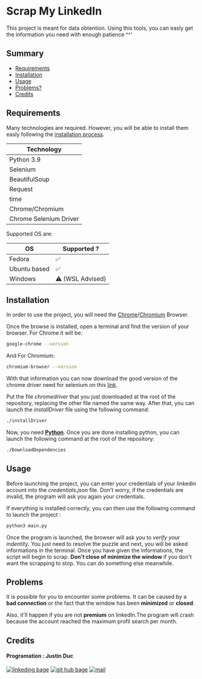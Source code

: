 # Scrap My LinkedIn

This project is meant for data obtention.
Using this tools, you can easly get the information you need with enough patience ^^'

## Summary
- [Requirements](#Requirements)
- [Installation](#installation)
- [Usage](#usage)
- [Problems?](#problems)
- [Credits](#credits)

## Requirements

Many technologies are required. However, you will be able to install them easly following the [installation process](#installation).

| Technology |
|------------|
|Python 3.9 |
|Selenium |
|BeautifulSoup|
|Request|
|time|
|Chrome/Chromium|
|Chrome Selenium Driver|

Supported OS are:

|OS| Supported ? |
|--|------------|
|Fedora|   ✅ |
|Ubuntu based|✅|
|Windows |⚠️ (WSL Advised)|

## Installation

In order to use the project, you will need the [Chrome](https://support.google.com/chrome/answer/95346?hl=fr&co=GENIE.Platform%3DDesktop)/[Chromium](https://www.chromium.org/getting-involved/download-chromium/) Browser.

Once the browse is installed, open a terminal and find the version of your browser.
For Chrome it will be:
```bash
google-chrome --version
```
And For Chromium:
```bash
chromium-browser --version
```

With that information you can now download the good version of the chrome driver need for selenium on this [link](https://chromedriver.chromium.org/downloads).

Put the file *chromedriver* that you just downloaded at the root of the repository, replacing the other file named the same way.
After that, you can launch the *installDriver* file using the following command:
```bash
./installDriver
```

Now, you need [**Python**](https://www.python.org/downloads/).
Once you are done installing python, you can launch the following command at the root of the repository:
```bash
./DownloadDependencies
```

## Usage

Before launching the project, you can enter your credentials of your linkedin account into the *credentials.json* file. Don't worry, if the credentials are invalid, the program will ask you again your credentials.

If everything is installed correctly, you can then use the following command to launch the project :
```bash
python3 main.py
```

Once the program is launched, the browser will ask you to *verify your indentity*.
You just need to resolve the puzzle and next, you will be asked informations in the terminal. Once you have given the informations, the script will begin to scrap.
**Don't close of minimize the window** if you don't want the scrapping to stop.
You can do something else meanwhile.

## Problems

It is possible for you to encounter some problems.
It can be caused by a **bad connection** or the fact that the window has been **minimized** or **closed**.

Also, it'll happen if you are not **premium** on linkedIn.The program will crash because the account reached the maximum profil search per month.

## Credits

#### Programation : Justin Duc
[![linkeding bage](https://img.shields.io/badge/-linkedin-0A66C2?logo=linkedin&style=for-the-badge)](https://www.linkedin.com/in/justin-duc-51b09b225/)
[![git hub bage](https://img.shields.io/badge/-GitHub-181717?logo=GitHub&style=for-the-badge)](https://github.com/Just1truc)
[![mail](https://img.shields.io/badge/-Mail-0078D4?logo=Microsoft-Outlook&style=for-the-badge)](mailto:justin.duc@epitech.eu)
